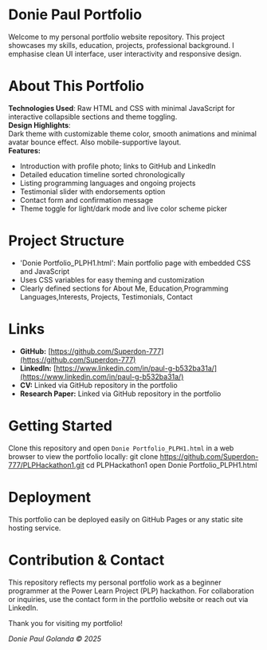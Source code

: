 # Donie Paul Portfolio
Welcome to my personal portfolio website repository. This project showcases my skills, education, projects, professional background. I emphasise clean UI interface, user interactivity and responsive design.

# About This Portfolio
**Technologies Used**:
  Raw HTML and CSS with minimal JavaScript for interactive collapsible sections and theme toggling.  
**Design Highlights**:  
  Dark theme with customizable theme color, smooth animations and minimal avatar bounce effect. Also mobile-supportive layout.  
**Features:**  
  - Introduction with profile photo; links to GitHub and LinkedIn  
  - Detailed education timeline sorted chronologically  
  - Listing programming languages and ongoing projects  
  - Testimonial slider with endorsements option 
  - Contact form and confirmation message  
  - Theme toggle for light/dark mode and live color scheme picker  

# Project Structure
- 'Donie Portfolio_PLPH1.html': Main portfolio page with embedded CSS and JavaScript  
- Uses CSS variables for easy theming and customization  
- Clearly defined sections for About Me, Education,Programming Languages,Interests, Projects, Testimonials, Contact

# Links
- **GitHub:** [https://github.com/Superdon-777](https://github.com/Superdon-777)  
- **LinkedIn:** [https://www.linkedin.com/in/paul-g-b532ba31a/](https://www.linkedin.com/in/paul-g-b532ba31a/)  
- **CV:** Linked via GitHub repository in the portfolio  
- **Research Paper:** Linked via GitHub repository in the portfolio  

# Getting Started
Clone this repository and open `Donie Portfolio_PLPH1.html` in a web browser to view the portfolio locally:
git clone https://github.com/Superdon-777/PLPHackathon1.git
cd PLPHackathon1
open Donie Portfolio_PLPH1.html

# Deployment
This portfolio can be deployed easily on GitHub Pages or any static site hosting service.

# Contribution & Contact
This repository reflects my personal portfolio work as a beginner programmer at the Power Learn Project (PLP) hackathon.
For collaboration or inquiries, use the contact form in the portfolio website or reach out via LinkedIn.

Thank you for visiting my portfolio!

*Donie Paul Golanda © 2025*


